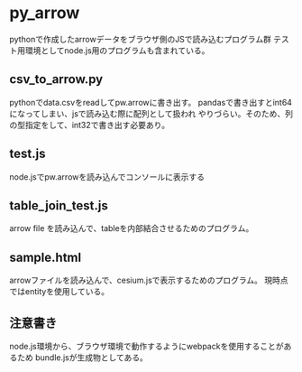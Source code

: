 # py_arrow

pythonで作成したarrowデータをブラウザ側のJSで読み込むプログラム群
テスト用環境としてnode.js用のプログラムも含まれている。

## csv_to_arrow.py
pythonでdata.csvをreadしてpw.arrowに書き出す。
pandasで書き出すとint64になってしまい、jsで読み込む際に配列として扱われ
やりづらい。そのため、列の型指定をして、int32で書き出す必要あり。

## test.js
node.jsでpw.arrowを読み込んでコンソールに表示する

## table_join_test.js
arrow file を読み込んで、tableを内部結合させるためのプログラム。

## sample.html
arrowファイルを読み込んで、cesium.jsで表示するためのプログラム。
現時点ではentityを使用している。


## 注意書き
node.js環境から、ブラウザ環境で動作するようにwebpackを使用することがあるため
bundle.jsが生成物としてある。
